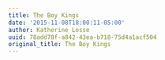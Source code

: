```yaml
---
title: The Boy Kings
date: '2015-11-08T18:00:11-05:00'
author: Katherine Losse
uuid: 78add78f-a842-43ea-b718-75d4a1acf504
original_title: The Boy Kings
---
```


